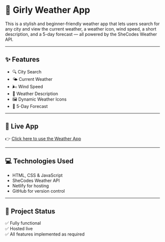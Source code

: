 # 🌸 Girly Weather App

This is a stylish and beginner-friendly weather app that lets users search for any city and view the current weather, a weather icon, wind speed, a short description, and a 5-day forecast — all powered by the SheCodes Weather API.

---

## ✨ Features

- 🔍 City Search
- 🌤️ Current Weather
- 🌬️ Wind Speed
- 📝 Weather Description
- 🖼️ Dynamic Weather Icons
- 📅 5-Day Forecast

---

## 🔗 Live App

👉 [Click here to use the Weather App](https://soft-cendol-013a68.netlify.app/)

---

## 💻 Technologies Used

- HTML, CSS & JavaScript
- SheCodes Weather API
- Netlify for hosting
- GitHub for version control

---

## 📎 Project Status

✅ Fully functional  
✅ Hosted live  
✅ All features implemented as required

